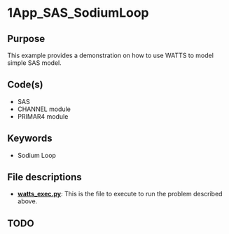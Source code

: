 # 1App_SAS_SodiumLoop

## Purpose

This example provides a demonstration on how to use WATTS to model simple SAS model.

## Code(s)
 
- SAS
- CHANNEL module
- PRIMAR4 module

## Keywords
 
- Sodium Loop

## File descriptions

- [__watts_exec.py__](watts_exec.py): This is the file to execute to run the problem described above.
## TODO
